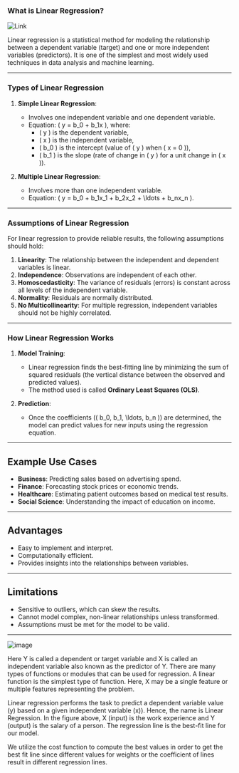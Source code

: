 ### What is Linear Regression?
![Link](https://github.com/mmahesh09/Artificial-Intelligence-and-Machine-Learning/blob/e57d1bb2c3094c1c98ba7c9ab2af84b100462189/Machine%20Learning/Code%20Snipets/linear_regression.ipynb)


Linear regression is a statistical method for modeling the relationship between a dependent variable (target) and one or more independent variables (predictors). It is one of the simplest and most widely used techniques in data analysis and machine learning.

---

### Types of Linear Regression

1. **Simple Linear Regression**: 
   - Involves one independent variable and one dependent variable.
   - Equation: \( y = b_0 + b_1x \), where:
     - \( y \) is the dependent variable,
     - \( x \) is the independent variable,
     - \( b_0 \) is the intercept (value of \( y \) when \( x = 0 \)),
     - \( b_1 \) is the slope (rate of change in \( y \) for a unit change in \( x \)).

2. **Multiple Linear Regression**:
   - Involves more than one independent variable.
   - Equation: \( y = b_0 + b_1x_1 + b_2x_2 + \ldots + b_nx_n \).

---

### Assumptions of Linear Regression
For linear regression to provide reliable results, the following assumptions should hold:

1. **Linearity**: The relationship between the independent and dependent variables is linear.
2. **Independence**: Observations are independent of each other.
3. **Homoscedasticity**: The variance of residuals (errors) is constant across all levels of the independent variable.
4. **Normality**: Residuals are normally distributed.
5. **No Multicollinearity**: For multiple regression, independent variables should not be highly correlated.

---

### How Linear Regression Works

1. **Model Training**:
   - Linear regression finds the best-fitting line by minimizing the sum of squared residuals (the vertical distance between the observed and predicted values).
   - The method used is called **Ordinary Least Squares (OLS)**.

2. **Prediction**:
   - Once the coefficients (\( b_0, b_1, \ldots, b_n \)) are determined, the model can predict values for new inputs using the regression equation.

---

## Example Use Cases

- **Business**: Predicting sales based on advertising spend.
- **Finance**: Forecasting stock prices or economic trends.
- **Healthcare**: Estimating patient outcomes based on medical test results.
- **Social Science**: Understanding the impact of education on income.

---

## Advantages

- Easy to implement and interpret.
- Computationally efficient.
- Provides insights into the relationships between variables.

---

## Limitations

- Sensitive to outliers, which can skew the results.
- Cannot model complex, non-linear relationships unless transformed.
- Assumptions must be met for the model to be valid.

---

![image](https://github.com/user-attachments/assets/053ac844-0876-4a7a-8162-d1ba2c9001fd)

Here Y is called a dependent or target variable and X is called an independent variable also known as the predictor of Y. There are many types of functions or modules that can be used for regression. A linear function is the simplest type of function. Here, X may be a single feature or multiple features representing the problem.

Linear regression performs the task to predict a dependent variable value (y) based on a given independent variable (x)). Hence, the name is Linear Regression. In the figure above, X (input) is the work experience and Y (output) is the salary of a person. The regression line is the best-fit line for our model. 

We utilize the cost function to compute the best values in order to get the best fit line since different values for weights or the coefficient of lines result in different regression lines.



